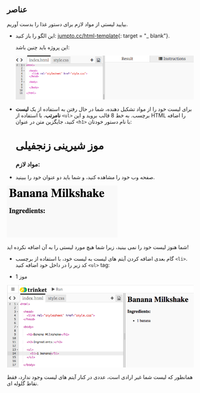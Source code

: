 ## عناصر

بیایید لیستی از مواد لازم برای دستور غذا را بدست آوریم.

+ این الگو را باز کنید: [jumpto.cc/html-template](http://jumpto.cc/html-template){: target = "_ blank"}.
    
    این پروژه باید چنین باشد:
    
    ![تصویری](images/recipe-starter.png)

+ برای لیست خود را از مواد تشکیل دهنده، شما در حال رفتن به استفاده از یک **لیست نامرتب**، با استفاده از `<ul>` برچسب. به خط 8 قالب بروید و این HTML را اضافه کنید، جایگزین متن در عنوان `<h1>` با نام دستور خودتان:

    <h1>موز شیرینی زنجفیلی</h1>
    
    <h3>مواد لازم:</h3>
    
    <ul>
    
    </ul>
    

+ صفحه وب خود را مشاهده کنید، و شما باید دو عنوان خود را ببینید.

![تصویری](images/recipe-headings.png)

شما هنوز لیست خود را نمی بینید، زیرا شما هیچ مورد لیستی را به آن اضافه نکرده اید!

+ گام بعدی اضافه کردن آیتم های لیست به لیست خود، با استفاده از برچسب `<li>`. کد زیر را در داخل خود اضافه کنید `<ul>` tag:

    <li>1 موز</li>
    

![تصویری](images/recipe-ul.png)

همانطور که لیست شما غیر ارادی است، عددی در کنار آیتم های لیست وجود ندارد، فقط نقاط گلوله ای.